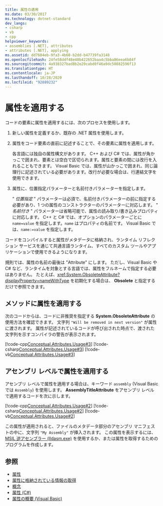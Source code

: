 ```yaml
---
title: 属性の適用
ms.date: 03/30/2017
ms.technology: dotnet-standard
dev_langs:
- csharp
- vb
- cpp
helpviewer_keywords:
- assemblies [.NET], attributes
- attributes [.NET], applying
ms.assetid: dd7604eb-9fa3-4b60-b2dd-b47739fa3148
ms.openlocfilehash: 24fe58ddf48e40b422652baa4c5bba86eea6b84f
ms.sourcegitcommit: 4a938327bad8b2e20cabd0f46a9dc50882596f13
ms.translationtype: HT
ms.contentlocale: ja-JP
ms.lasthandoff: 10/28/2020
ms.locfileid: "92889232"
---
```

# <a name="apply-attributes"></a>属性を適用する

コードの要素に属性を適用するには、次のプロセスを使用します。

1. 新しい属性を定義するか、既存の .NET 属性を使用します。

2. 属性をコード要素の直前に記述することで、その要素に属性を適用します。

     各言語には独自の属性構文があります。 C++ および C# では、属性が角かっこで囲まれ、要素とは空白で区切られます。属性と要素の間には改行を入れることもできます。 Visual Basic では、属性が山かっこで囲まれ、同じ論理行に記述されている必要があります。改行が必要な場合は、行連結文字を使用できます。

3. 属性に、位置指定パラメーターと名前付きパラメーターを指定します。

     " *位置指定* " パラメーターは必須で、名前付きパラメーターの前に指定する必要があり、1 つの属性のコンストラクターのパラメーターに対応します。 " *名前付き* " パラメーターは省略可能で、属性の読み取り/書き込みプロパティに対応します。 C++ と C# では、オプションのパラメーターごとに `name=value` を指定します。`name` はプロパティの名前です。 Visual Basic では、`name:=value` を指定します。

 コードをコンパイルすると属性がメタデータに格納され、ランタイム リフレクション サービスを通じて共通言語ランタイム、すべてのカスタム ツールやアプリケーションで使用できるようになります。

 規則では、属性の名前の最後は "Attribute" にします。 ただし、Visual Basic や C# など、ランタイムを対象とする言語では、属性をフルネームで指定する必要はありません。 たとえば、<xref:System.ObsoleteAttribute?displayProperty=nameWithType> を初期化する場合は、 **Obsolete** と指定するだけで参照できます。

## <a name="apply-an-attribute-to-a-method"></a>メソッドに属性を適用する

 次のコードからは、コードに非推奨を指定する **System.ObsoleteAttribute** の使用方法を確認できます。 文字列 `"Will be removed in next version"` が属性に渡されます。 属性が記述されているコードが呼び出された時点で、渡された文字列を示すコンパイラの警告が表示されます。

 [!code-cpp[Conceptual.Attributes.Usage#3](../../../samples/snippets/cpp/VS_Snippets_CLR/conceptual.attributes.usage/cpp/source1.cpp#3)]
 [!code-csharp[Conceptual.Attributes.Usage#3](../../../samples/snippets/csharp/VS_Snippets_CLR/conceptual.attributes.usage/cs/source1.cs#3)]
 [!code-vb[Conceptual.Attributes.Usage#3](../../../samples/snippets/visualbasic/VS_Snippets_CLR/conceptual.attributes.usage/vb/source1.vb#3)]

## <a name="apply-attributes-at-the-assembly-level"></a>アセンブリ レベルで属性を適用する

 アセンブリ レベルで属性を適用する場合は、キーワード `assembly` (Visual Basic では `Assembly`) を使用します。 **AssemblyTitleAttribute** をアセンブリ レベルで適用するコードを次に示します。

 [!code-cpp[Conceptual.Attributes.Usage#2](../../../samples/snippets/cpp/VS_Snippets_CLR/conceptual.attributes.usage/cpp/source1.cpp#2)]
 [!code-csharp[Conceptual.Attributes.Usage#2](../../../samples/snippets/csharp/VS_Snippets_CLR/conceptual.attributes.usage/cs/source1.cs#2)]
 [!code-vb[Conceptual.Attributes.Usage#2](../../../samples/snippets/visualbasic/VS_Snippets_CLR/conceptual.attributes.usage/vb/source1.vb#2)]

 この属性が適用されると、ファイルのメタデータ部分のアセンブリ マニフェストの中に、文字列 `"My Assembly"` が挿入されます。 この属性を表示するには、[MSIL 逆アセンブラー (Ildasm.exe)](../../framework/tools/ildasm-exe-il-disassembler.md) を使用するか、または属性を取得するためのプログラムを作成します。

## <a name="see-also"></a>参照

- [属性](index.md)
- [属性に格納されている情報の取得](retrieving-information-stored-in-attributes.md)
- [概念](/cpp/windows/attributed-programming-concepts)
- [属性 (C#)](../../csharp/programming-guide/concepts/attributes/index.md)
- [属性の概要 (Visual Basic)](../../visual-basic/programming-guide/concepts/attributes/index.md)
